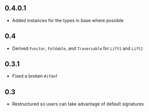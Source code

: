 0.4.0.1
-------
* Added instances for the types in base where possible

0.4
---
* Derived `Functor`, `Foldable`, and `Traversable` for `Lift1` and `Lift2`

0.3.1
-----
* Fixed a broken `#ifdef`

0.3
---
* Restructured so users can take advantage of default signatures

